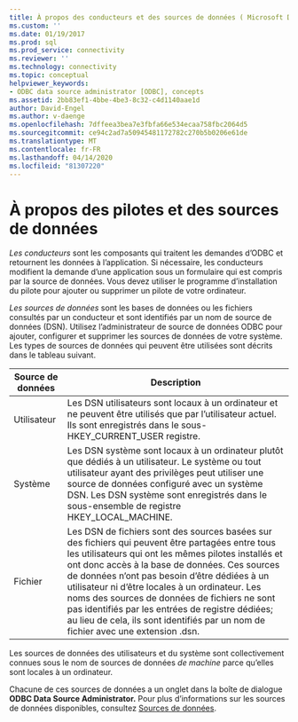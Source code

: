 ```yaml
---
title: À propos des conducteurs et des sources de données ( Microsoft Docs
ms.custom: ''
ms.date: 01/19/2017
ms.prod: sql
ms.prod_service: connectivity
ms.reviewer: ''
ms.technology: connectivity
ms.topic: conceptual
helpviewer_keywords:
- ODBC data source administrator [ODBC], concepts
ms.assetid: 2bb83ef1-4bbe-4be3-8c32-c4d1140aae1d
author: David-Engel
ms.author: v-daenge
ms.openlocfilehash: 7dffeea3bea7e3fbfa66e534ecaa758fbc2064d5
ms.sourcegitcommit: ce94c2ad7a50945481172782c270b5b0206e61de
ms.translationtype: MT
ms.contentlocale: fr-FR
ms.lasthandoff: 04/14/2020
ms.locfileid: "81307220"
---
```

# <a name="about-drivers-and-data-sources"></a>À propos des pilotes et des sources de données
*Les conducteurs* sont les composants qui traitent les demandes d’ODBC et retournent les données à l’application. Si nécessaire, les conducteurs modifient la demande d’une application sous un formulaire qui est compris par la source de données. Vous devez utiliser le programme d’installation du pilote pour ajouter ou supprimer un pilote de votre ordinateur.  
  
 *Les sources de données* sont les bases de données ou les fichiers consultés par un conducteur et sont identifiés par un nom de source de données (DSN). Utilisez l’administrateur de source de données ODBC pour ajouter, configurer et supprimer les sources de données de votre système. Les types de sources de données qui peuvent être utilisées sont décrits dans le tableau suivant.  
  
|Source de données|Description|  
|-----------------|-----------------|  
|Utilisateur|Les DSN utilisateurs sont locaux à un ordinateur et ne peuvent être utilisés que par l’utilisateur actuel. Ils sont enregistrés dans le sous-HKEY_CURRENT_USER registre.|  
|Système|Les DSN système sont locaux à un ordinateur plutôt que dédiés à un utilisateur. Le système ou tout utilisateur ayant des privilèges peut utiliser une source de données configuré avec un système DSN. Les DSN système sont enregistrés dans le sous-ensemble de registre HKEY_LOCAL_MACHINE.|  
|Fichier|Les DSN de fichiers sont des sources basées sur des fichiers qui peuvent être partagées entre tous les utilisateurs qui ont les mêmes pilotes installés et ont donc accès à la base de données. Ces sources de données n’ont pas besoin d’être dédiées à un utilisateur ni d’être locales à un ordinateur. Les noms des sources de données de fichiers ne sont pas identifiés par les entrées de registre dédiées; au lieu de cela, ils sont identifiés par un nom de fichier avec une extension .dsn.|  
  
 Les sources de données des utilisateurs et du système sont collectivement connues sous le nom de sources de données *de machine* parce qu’elles sont locales à un ordinateur.  
  
 Chacune de ces sources de données a un onglet dans la boîte de dialogue **ODBC Data Source Administrator.** Pour plus d’informations sur les sources de données disponibles, consultez [Sources de données](../../odbc/reference/data-sources.md).
